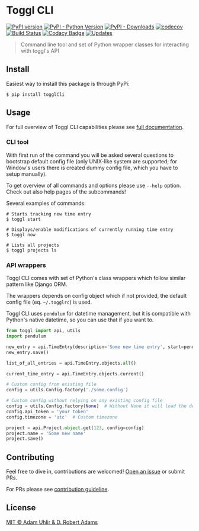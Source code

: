 # Toggl CLI

[![PyPI version](https://badge.fury.io/py/togglCli.svg)](https://badge.fury.io/py/togglCli) 
[![PyPI - Python Version](https://img.shields.io/pypi/pyversions/togglCli.svg)](https://pypi.org/project/togglCli)
[![PyPI - Downloads](https://img.shields.io/pypi/dm/togglCli.svg)](https://pypi.org/project/togglCli/) 
[![codecov](https://codecov.io/gh/AuHau/toggl-cli/branch/master/graph/badge.svg)](https://codecov.io/gh/AuHau/toggl-cli) 
[![Build Status](https://travis-ci.org/AuHau/toggl-cli.svg?branch=master)](https://travis-ci.org/AuHau/toggl-cli)
[![Codacy Badge](https://api.codacy.com/project/badge/Grade/869d787a75dd4e259b824fb8754d3388)](https://app.codacy.com/app/AuHau/toggl-cli?utm_source=github.com&utm_medium=referral&utm_content=AuHau/toggl-cli&utm_campaign=Badge_Grade_Dashboard)
[![Updates](https://pyup.io/repos/github/AuHau/toggl-cli/shield.svg)](https://pyup.io/repos/github/AuHau/toggl-cli/)

> Command line tool and set of Python wrapper classes for interacting with toggl's API

## Install

Easiest way to install this package is through PyPi:

```shell
$ pip install togglCli
```

## Usage

For full overview of Toggl CLI capabilities please see [full documentation](https://toggl.uhlir.dev).

### CLI tool

With first run of the command you will be asked several questions to bootstrap default config file 
(only UNIX-like system are supported; for Window's users there is created dummy config file, which you have to setup manually).

To get overview of all commands and options please use `--help` option. Check out also help pages of the subcommands!

Several examples of commands:

```shell
# Starts tracking new time entry
$ toggl start

# Displays/enable modifications of currently running time entry
$ toggl now

# Lists all projects
$ toggl projects ls
```

### API wrappers

Toggl CLI comes with set of Python's class wrappers which follow similar pattern like Django ORM. 

The wrappers depends on config object which if not provided, the default config file (eq. `~/.togglrc`) is used. 

Toggl CLI uses `pendulum` for datetime management, but it is compatible with Python's native datetime, so you can use that if you want to.

```python
from toggl import api, utils
import pendulum

new_entry = api.TimeEntry(description='Some new time entry', start=pendulum.now() - pendulum.duration(minutes=15), stop=pendulum.now())
new_entry.save()

list_of_all_entries = api.TimeEntry.objects.all()

current_time_entry = api.TimeEntry.objects.current()

# Custom config from existing file
config = utils.Config.factory('./some.config')

# Custom config without relying on any existing config file 
config = utils.Config.factory(None)  # Without None it will load the default config file
config.api_token = 'your token'
config.timezone = 'utc'  # Custom timezone

project = api.Project.object.get(123, config=config)
project.name = 'Some new name'
project.save()
```

## Contributing

Feel free to dive in, contributions are welcomed! [Open an issue](https://github.com/auhau/toggl-cli/issues/new) or submit PRs.

For PRs please see [contribution guideline](https://github.com/AuHau/toggl-cli/blob/master/CONTRIBUTING.md).

## License

[MIT ©  Adam Uhlir & D. Robert Adams](https://github.com/AuHau/toggl-cli/blob/master/LICENSE)